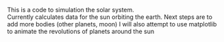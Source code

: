 This is a code to simulation the solar system.  
Currently calculates data for the sun orbiting the earth.
Next steps are to add more bodies (other planets, moon)
I will also attempt to use matplotlib to animate the revolutions of planets around the sun
